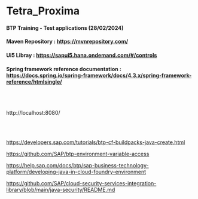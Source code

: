 # Tetra_Proxima

#### BTP Training - Test applications (28/02/2024)
#### Maven Repository : https://mvnrepository.com/
#### Ui5 Libray : https://sapui5.hana.ondemand.com/#/controls  
#### Spring framework reference documentation : https://docs.spring.io/spring-framework/docs/4.3.x/spring-framework-reference/htmlsingle/

 </br>
 </br>

 http://localhost:8080/<APP end point name>

 </br>
 </br>
 
https://developers.sap.com/tutorials/btp-cf-buildpacks-java-create.html

https://github.com/SAP/btp-environment-variable-access

https://help.sap.com/docs/btp/sap-business-technology-platform/developing-java-in-cloud-foundry-environment

https://github.com/SAP/cloud-security-services-integration-library/blob/main/java-security/README.md
